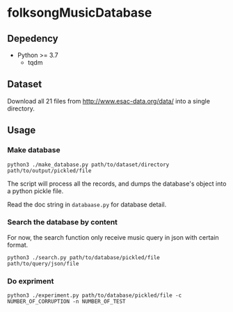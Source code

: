 # folksongMusicDatabase

## Depedency

- Python >= 3.7
  - tqdm

## Dataset

Download all 21 files from http://www.esac-data.org/data/ into a single directory.

## Usage

### Make database

```
python3 ./make_database.py path/to/dataset/directory path/to/output/pickled/file
```

The script will process all the records, and dumps the database's object into a python pickle file.

Read the doc string in `databaase.py` for database detail.

### Search the database by content

For now, the search function only receive music query in json with certain format.

```
python3 ./search.py path/to/database/pickled/file path/to/query/json/file
```

### Do expriment

```
python3 ./experiment.py path/to/database/pickled/file -c NUMBER_OF_CORRUPTION -n NUMBER_OF_TEST
```
